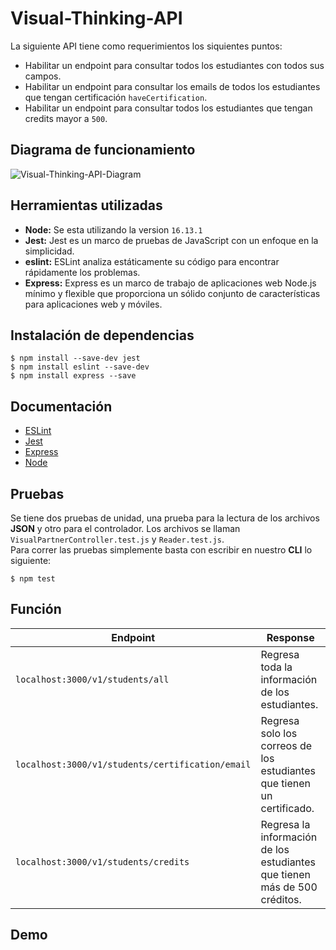 # Visual-Thinking-API
La siguiente API tiene como requerimientos los siquientes puntos:
- Habilitar un endpoint para consultar todos los estudiantes con todos sus campos.
- Habilitar un endpoint para consultar los emails de todos los estudiantes que tengan certificación `haveCertification`.
- Habilitar un endpoint para consultar todos los estudiantes que tengan credits mayor a `500`.

## Diagrama de funcionamiento
![Visual-Thinking-API-Diagram](https://user-images.githubusercontent.com/54995852/167043222-64427a25-da21-4ed8-a5f5-561eb7a0015a.svg)

## Herramientas utilizadas
- **Node:** Se esta utilizando la version `16.13.1`
- **Jest:** Jest es un marco de pruebas de JavaScript con un enfoque en la simplicidad.
- **eslint:** ESLint analiza estáticamente su código para encontrar rápidamente los problemas.
- **Express:** Express es un marco de trabajo de aplicaciones web Node.js mínimo y flexible que proporciona un sólido conjunto de características para aplicaciones web y móviles.
## Instalación de dependencias
```
$ npm install --save-dev jest
$ npm install eslint --save-dev
$ npm install express --save
```
## Documentación
- [ESLint](https://eslint.org/docs/user-guide/getting-started)
- [Jest](https://jestjs.io/es-ES/docs/getting-started)
- [Express](https://expressjs.com/en/starter/installing.html)
- [Node](https://nodejs.org/en/docs/)

## Pruebas
Se tiene dos pruebas de unidad, una prueba para la lectura de los archivos **JSON** y otro para el controlador. Los archivos se llaman `VisualPartnerController.test.js` y `Reader.test.js`. <br>
Para correr las pruebas simplemente basta con escribir en nuestro **CLI** lo siguiente:   

```
$ npm test
```

## Función

|Endpoint                                         | Response                                                                 |
|-------------------------------------------------|--------------------------------------------------------------------------|
| `localhost:3000/v1/students/all`                | Regresa toda la información de los estudiantes.                          |
| `localhost:3000/v1/students/certification/email`| Regresa solo los correos de los estudiantes que tienen un certificado.   |
| `localhost:3000/v1/students/credits`            | Regresa la información de los estudiantes que tienen más de 500 créditos.|     

## Demo

